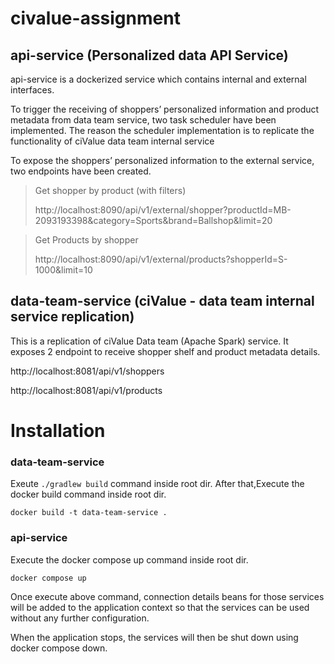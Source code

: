 # civalue-assignment

## api-service (Personalized data API Service)

api-service is a dockerized service which contains internal and external interfaces.

To trigger the receiving of shoppers’ personalized information and product metadata from data team service, two task scheduler have been implemented.
The reason the scheduler implementation is to replicate the functionality of ciValue data team internal service

To expose the shoppers’ personalized information to the external service, two endpoints have been created.

> Get shopper by product (with filters)
>
>http://localhost:8090/api/v1/external/shopper?productId=MB-2093193398&category=Sports&brand=Ballshop&limit=20


> Get Products by shopper
> 
>http://localhost:8090/api/v1/external/products?shopperId=S-1000&limit=10


## data-team-service (ciValue - data team internal service replication)

This is a replication of ciValue Data team (Apache Spark) service. 
It exposes 2 endpoint to receive shopper shelf and product metadata details.

http://localhost:8081/api/v1/shoppers

http://localhost:8081/api/v1/products

# Installation

### data-team-service

Exeute ```./gradlew build``` command inside root dir. After that,Execute the docker build command inside root dir.
```
docker build -t data-team-service .
```

### api-service

Execute the docker compose up command inside root dir.

```
docker compose up
```
Once execute above command, connection details beans for those services will be added to the application context so that 
the services can be used without any further configuration.

When the application stops, the services will then be shut down using docker compose down.
